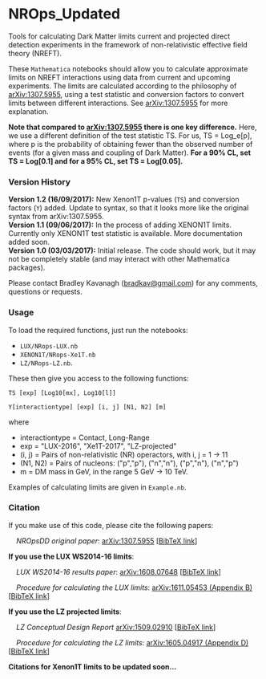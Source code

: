 # NROps_Updated

Tools for calculating Dark Matter limits current and projected direct detection experiments in the framework of non-relativistic effective field theory (NREFT).

These `Mathematica` notebooks should allow you to calculate approximate limits on NREFT interactions using data from current and upcoming experiments. The limits are calculated according to the philosophy of [arXiv:1307.5955](https://arxiv.org/abs/1307.5955), using a test statistic and conversion factors to convert limits between different interactions. See [arXiv:1307.5955](https://arxiv.org/abs/1307.5955) for more explanation.

**Note that compared to [arXiv:1307.5955](https://arxiv.org/abs/1307.5955) there is one key difference.** Here, we use a different definition of the test statistic TS. For us, TS = Log_e[p], where p is the probability of obtaining fewer than the observed number of events (for a given mass and coupling of Dark Matter). **For a 90% CL, set TS = Log[0.1] and for a 95% CL, set TS = Log[0.05].**

### Version History

**Version 1.2 (16/09/2017):** New Xenon1T p-values (`TS`) and conversion factors (`Y`) added. Update to syntax, so that it looks more like the original syntax from arXiv:1307.5955.  
**Version 1.1 (09/06/2017):** In the process of adding XENON1T limits. Currently only XENON1T test statistic is available. More documentation added soon.  
**Version 1.0 (03/03/2017):** Initial release. The code should work, but it may not be completely stable (and may interact with other Mathematica packages). 

Please contact Bradley Kavanagh (bradkav@gmail.com) for any comments, questions or requests.

### Usage

To load the required functions, just run the notebooks:
 - `LUX/NRops-LUX.nb`
 - `XENON1T/NRops-Xe1T.nb`
 - `LZ/NRops-LZ.nb`.
 
 These then give you access to the following functions:
 
 `TS [exp] [Log10[mx], Log10[l]]`  
 
 `Y[interactiontype] [exp] [i, j] [N1, N2] [m]`

 where
 - interactiontype = Contact, Long-Range
 - exp = "LUX-2016", "Xe1T-2017", "LZ-projected"
 - (i, j) = Pairs of non-relativistic (NR) operactors, with i, j = 1 -> 11
 - (N1, N2) = Pairs of nucleons: ("p","p"),  ("n","n"),  ("p","n"),  ("n","p")
 - m = DM mass in GeV, in the range 5 GeV -> 10 TeV.

Examples of calculating limits are given in `Example.nb`.


### Citation

If you make use of this code, please cite the following papers:

&nbsp;&nbsp;&nbsp;&nbsp;*NROpsDD original paper*: [arXiv:1307.5955](https://arxiv.org/abs/1307.5955) [[BibTeX link](http://inspirehep.net/record/1244066/export/hx)]

**If you use the LUX WS2014-16 limits**:

&nbsp;&nbsp;&nbsp;&nbsp;*LUX WS2014-16 results paper*: [arXiv:1608.07648](https://arxiv.org/abs/1608.07648) [[BibTeX link](http://inspirehep.net/record/1484259/export/hx)]

&nbsp;&nbsp;&nbsp;&nbsp;*Procedure for calculating the LUX limits*: [arXiv:1611.05453 (Appendix B)](https://arxiv.org/abs/1611.05453) [[BibTeX link](http://inspirehep.net/record/1498519/export/hx)]

**If you use the LZ projected limits**:

&nbsp;&nbsp;&nbsp;&nbsp;*LZ Conceptual Design Report* [arXiv:1509.02910](https://arxiv.org/abs/1509.02910) [[BibTeX link](http://inspirehep.net/record/1392796/export/hx)]

&nbsp;&nbsp;&nbsp;&nbsp;*Procedure for calculating the LZ limits*: [arXiv:1605.04917 (Appendix D)](https://arxiv.org/abs/1605.04917) [[BibTeX link](http://inspirehep.net/record/1459229/export/hx)]

**Citations for Xenon1T limits to be updated soon...**



